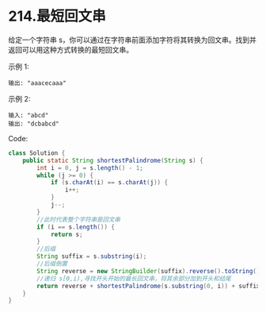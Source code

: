 # 214.最短回文串

给定一个字符串 s，你可以通过在字符串前面添加字符将其转换为回文串。找到并返回可以用这种方式转换的最短回文串。

示例 1:

```输入: "aacecaaa"
输出: "aaacecaaa"
```

示例 2:

```
输入: "abcd"
输出: "dcbabcd"
```

Code:
```java
class Solution {
    public static String shortestPalindrome(String s) {
        int i = 0, j = s.length() - 1;
        while (j >= 0) {
            if (s.charAt(i) == s.charAt(j)) {
                i++;
            }
            j--;
        }
        //此时代表整个字符串是回文串
        if (i == s.length()) {
            return s;
        }
        //后缀
        String suffix = s.substring(i);
        //后缀倒置
        String reverse = new StringBuilder(suffix).reverse().toString();
        //递归 s[0,i),寻找开头开始的最长回文串，将其余部分加到开头和结尾
        return reverse + shortestPalindrome(s.substring(0, i)) + suffix;
    }
}
```